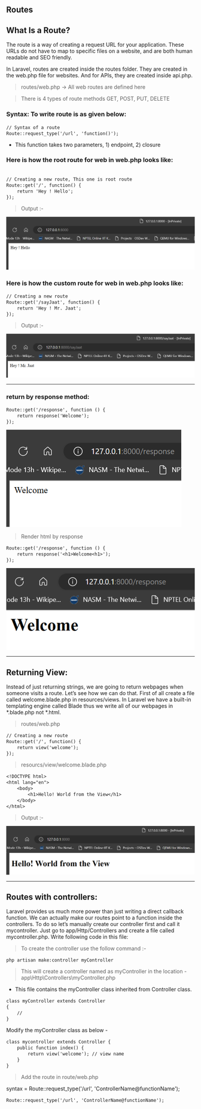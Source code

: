 ## Routes

## What Is a Route?
The route is a way of creating a request URL for your application. These URLs do not have to map to specific files on a website, and are both human readable and SEO friendly.

In Laravel, routes are created inside the routes folder. They are created in the web.php file for websites. And for APIs, they are created inside api.php.

> routes/web.php     -> All web routes are defined here

> There is 4 types of route methods GET, POST, PUT, DELETE

### Syntax: To write route is as given below:

```
// Syntax of a route
Route::request_type('/url', 'function()');
```
* This function takes two parameters, 1) endpoint, 2) closure

### Here is how the root route for web in web.php looks like:
```

// Creating a new route, This one is root route
Route::get('/', function() {
    return 'Hey ! Hello';
});

```
> Output :-

![Routes](Routes_simple.png)


### Here is how the custom route for web in web.php looks like:

```
// Creating a new route
Route::get('/sayJaat', function() {
    return 'Hey ! Mr. Jaat';
});

```
> Output :-

![Routes non root](Routes_non_root.png)

---

### return by response method:

```
Route::get('/response', function () {
    return response('Welcome');
});
```
![Return by response](return_response.png)

> Render html by response

```
Route::get('/response', function () {
    return response('<h1>Welcome<h1>');
});
```


![Return by respone render html](Return_response_html.png)

---
## Returning View:

Instead of just returning strings, we are going to return webpages when someone visits a route. Let’s see how we can do that. First of all create a file called welcome.blade.php in resources/views. In Laravel we have a built-in templating engine called Blade thus we write all of our webpages in *.blade.php not *.html.


> routes/web.php

```
// Creating a new route
Route::get('/', function() {
    return view('welcome');
});
```
> resourcs/view/welcome.blade.php

```
<!DOCTYPE html>
<html lang="en">
    <body>
        <h1>Hello! World from the View</h1>
    </body>
</html>
```

> Output :-

![Routes View](Routes_view.png)

----

## Routes with controllers:

Laravel provides us much more power than just writing a direct callback function. We can actually make our routes point to a function inside the controllers. To do so let’s manually create our controller first and call it mycontroller. Just go to app/Http/Controllers and create a file called mycontroller.php. Write following code in this file:

> To create the controller use the follow command :-

```
php artisan make:controller myController
```

> This will create a controller named as myController in the location - app\Http\Controllers\myController.php

* This file contains the myController class inherited from Controller class.

```
class myController extends Controller
{
    //
}
```

Modify the myController class as below -

```
class mycontroller extends Controller {
    public function index() {
        return view('welcome'); // view name
    }
}

```

> Add the route in route/web.php

syntax = Route::request_type('/url', 'ControllerName@functionName');
```
Route::request_type('/url', 'ControllerName@functionName');
```
